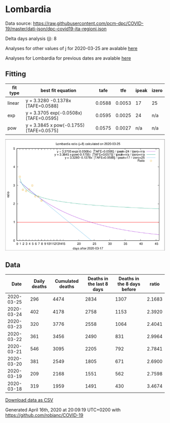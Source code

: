 # Lombardia

Data source: https://raw.githubusercontent.com/pcm-dpc/COVID-19/master/dati-json/dpc-covid19-ita-regioni.json

Delta days analysis (j): 8

Analyses for other values of j for 2020-03-25 are avalable [here](../2020-03-25/README.md)

Analyses for Lombardia for previous dates are avalable [here](../README.md)

## Fitting 
|fit type|best fit equation|tafe|tfe|ipeak|izero|
|-------|-----|--------|------|---|---|
|linear|y = 3.3280 -0.1378x  [TAFE=0.0588]|0.0588|0.0053|17|25|
|exp|y = 3.3705 exp(-0.0508x)  [TAFE=0.0595]|0.0595|0.0025|24|n/a|
|pow|y = 3.3845 x pow(-0.1755)  [TAFE=0.0575]|0.0575|0.0027|n/a|n/a|

![Plot](COVID-19_lombardia_j8_2020-03-25.png)

## Data
|Date|Daily deaths|Cumulated deaths|Deaths in the last 8 days|Deaths in the 8 days before|ratio|
|----|----------|-----------|-------|--------------------|-----|
|2020-03-25|296|4474|2834|1307|2.1683|
|2020-03-24|402|4178|2758|1153|2.3920|
|2020-03-23|320|3776|2558|1064|2.4041|
|2020-03-22|361|3456|2490|831|2.9964|
|2020-03-21|546|3095|2205|792|2.7841|
|2020-03-20|381|2549|1805|671|2.6900|
|2020-03-19|209|2168|1551|562|2.7598|
|2020-03-18|319|1959|1491|430|3.4674|

[Download data as CSV](COVID-19_lombardia_j8_2020-03-25.csv)

Generated April 16th, 2020 at 20:09:19 UTC+0200 with https://github.com/robianc/COVID-19

